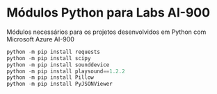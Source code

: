 # Módulos Python para Labs AI-900
Módulos necessários para os projetos desenvolvidos em Python com Microsoft Azure AI-900
```python
python -m pip install requests
python -m pip install scipy
python -m pip install sounddevice
python -m pip install playsound==1.2.2
python -m pip install Pillow
python -m pip install PyJSONViewer
```